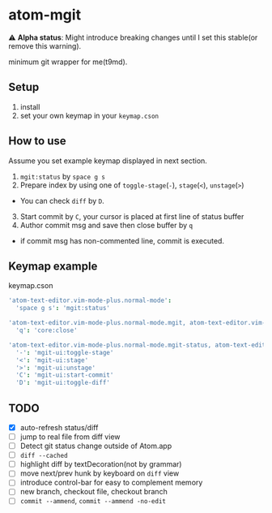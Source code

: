 # atom-mgit

:warning: **Alpha status**: Might introduce breaking changes until I set this stable(or remove this warning).

minimum git wrapper for me(t9md).

## Setup

1. install
2. set your own keymap in your `keymap.cson`

## How to use

Assume you set example keymap displayed in next section.

1. `mgit:status` by `space g s`
2. Prepare index by using one of `toggle-stage`(`-`), `stage`(`<`), `unstage`(`>`)
  - You can check `diff` by `D`.
3. Start commit by `C`, your cursor is placed at first line of status buffer
4. Author commit msg and save then close buffer by `q`
  - if commit msg has non-commented line, commit is executed.

## Keymap example

keymap.cson

```coffeescript
'atom-text-editor.vim-mode-plus.normal-mode':
  'space g s': 'mgit:status'

'atom-text-editor.vim-mode-plus.normal-mode.mgit, atom-text-editor.vim-mode-plus.visual-mode.mgit':
  'q': 'core:close'

'atom-text-editor.vim-mode-plus.normal-mode.mgit-status, atom-text-editor.vim-mode-plus.visual-mode.mgit-status':
  '-': 'mgit-ui:toggle-stage'
  '<': 'mgit-ui:stage'
  '>': 'mgit-ui:unstage'
  'C': 'mgit-ui:start-commit'
  'D': 'mgit-ui:toggle-diff'
```

## TODO

- [x] auto-refresh status/diff
- [ ] jump to real file from diff view
- [ ] Detect git status change outside of Atom.app
- [ ] `diff --cached`
- [ ] highlight diff by textDecoration(not by grammar)
- [ ] move next/prev hunk by keyboard on `diff` view
- [ ] introduce control-bar for easy to complement memory
- [ ] new branch, checkout file, checkout branch
- [ ] `commit --ammend`, `commit --ammend -no-edit`
